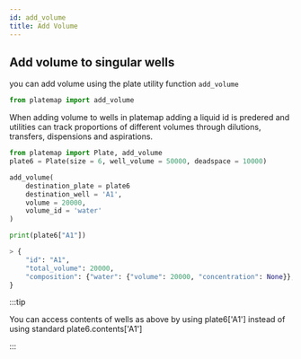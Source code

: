 ```yaml
---
id: add_volume
title: Add Volume
---
```


## Add volume to singular wells

you can add volume using the plate utility function `add_volume`

```python
from platemap import add_volume
```

When adding volume to wells in platemap adding a liquid id is predered and utilities can track proportions of different volumes through dilutions, transfers, dispensions and aspirations.

```python
from platemap import Plate, add_volume
plate6 = Plate(size = 6, well_volume = 50000, deadspace = 10000)

add_volume(
    destination_plate = plate6
    destination_well = 'A1',
    volume = 20000,
    volume_id = 'water'
)

print(plate6["A1"])

> {
    "id": "A1",
    "total_volume": 20000,
    "composition": {"water": {"volume": 20000, "concentration": None}},
}
```

:::tip

You can access contents of wells as above by using plate6['A1'] instead of using standard plate6.contents['A1']

:::
